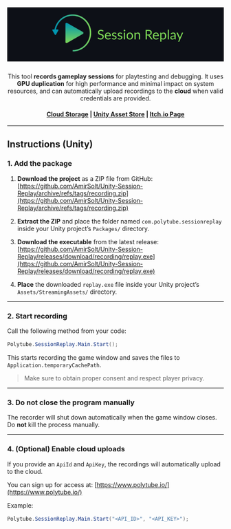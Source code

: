 <h1 align="center">
  <img width="800" src="/logo_name.png" alt="Session Replay">
</h1>
<p align="center">
  This tool <b>records gameplay sessions</b> for playtesting and debugging. It uses <b>GPU duplication</b> for high performance and minimal impact on system resources, and can automatically upload recordings to the <b>cloud</b> when valid credentials are provided.
</p>

<h4 align="center">
  <a href="https://polytube.io/">Cloud Storage</a> |
  <a href="https://assetstore.unity.com/packages/slug/338050">Unity Asset Store</a> |
  <a href="https://polytube.itch.io/">Itch.io Page</a>
</h4>

---

## Instructions (Unity)

### 1. Add the package

1. **Download the project** as a ZIP file from GitHub:
   [https://github.com/AmirSolt/Unity-Session-Replay/archive/refs/tags/recording.zip](https://github.com/AmirSolt/Unity-Session-Replay/archive/refs/tags/recording.zip)

2. **Extract the ZIP** and place the folder named `com.polytube.sessionreplay` inside your Unity project’s `Packages/` directory.

3. **Download the executable** from the latest release:
   [https://github.com/AmirSolt/Unity-Session-Replay/releases/download/recording/replay.exe](https://github.com/AmirSolt/Unity-Session-Replay/releases/download/recording/replay.exe)

4. **Place** the downloaded `replay.exe` file inside your Unity project’s `Assets/StreamingAssets/` directory.

---

### 2. Start recording

Call the following method from your code:

```csharp
Polytube.SessionReplay.Main.Start();
```

This starts recording the game window and saves the files to `Application.temporaryCachePath`.

> Make sure to obtain proper consent and respect player privacy.

---

### 3. Do not close the program manually

The recorder will shut down automatically when the game window closes. Do **not** kill the process manually.

---

### 4. (Optional) Enable cloud uploads

If you provide an `ApiId` and `ApiKey`, the recordings will automatically upload to the cloud.

You can sign up for access at: [https://www.polytube.io/](https://www.polytube.io/)

Example:

```csharp
Polytube.SessionReplay.Main.Start("<API_ID>", "<API_KEY>");
```
